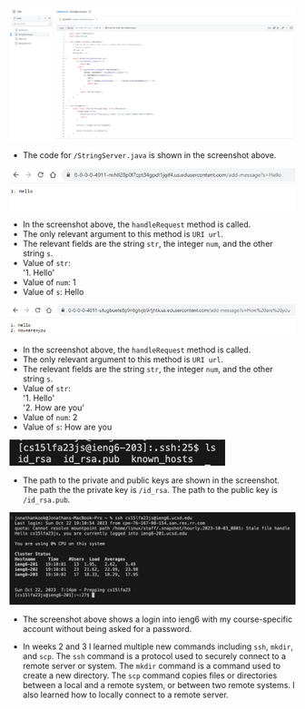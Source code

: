 ![Image](LR2SS3.png)
* The code for `/StringServer.java` is shown in the screenshot above.

![Image](LR2SS1.png)
* In the screenshot above, the `handleRequest` method is called.
* The only relevant argument to this method is `URI url`.
* The relevant fields are the string `str`, the integer `num`, and the other string `s`. 
* Value of `str`: <br> '1. Hello'
* Value of `num`: 1
* Value of `s`: Hello

![Image](LR2SS2.png)
* In the screenshot above, the `handleRequest` method is called.
* The only relevant argument to this method is `URI url`.
* The relevant fields are the string `str`, the integer `num`, and the other string `s`. 
* Value of `str`: <br>
'1. Hello' <br>
'2. How are you'
* Value of `num`: 2
* Value of `s`: How are you


![Image](LR2SS4.png)
* The path to the private and public keys are shown in the screenshot. The path the the private key is `/id_rsa`. The path to the public key is `/id_rsa.pub`.

![Image](LR2SS5.png)
* The screenshot above shows a login into ieng6 with my course-specific account without being asked for a password.

* In weeks 2 and 3 I learned multiple new commands including `ssh`, `mkdir`, and `scp`. The `ssh` command is a protocol used to securely connect to a remote server or system. The `mkdir` command is a command used to create a new directory. The `scp` command copies files or directories between a local and a remote system, or between two remote systems. I also learned how to locally connect to a remote server.

